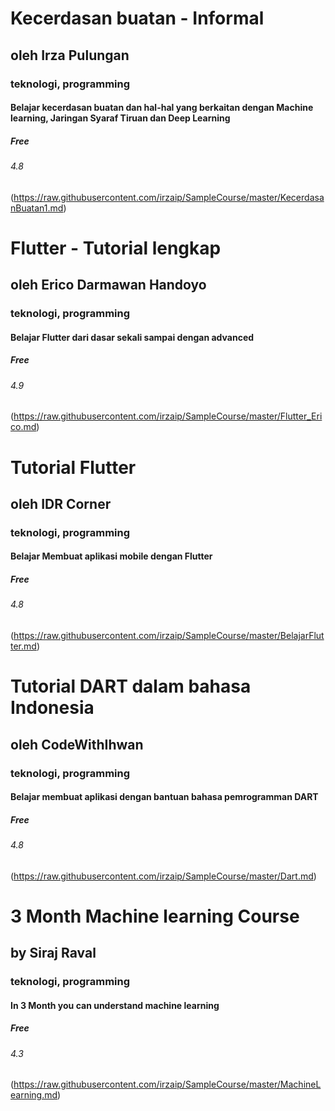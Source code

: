 # Kecerdasan buatan - Informal
## oleh Irza Pulungan
### teknologi, programming
#### Belajar kecerdasan buatan dan hal-hal yang berkaitan dengan Machine learning, Jaringan Syaraf Tiruan dan Deep Learning
##### Free
###### 4.8
(https://raw.githubusercontent.com/irzaip/SampleCourse/master/KecerdasanBuatan1.md)

# Flutter - Tutorial lengkap
## oleh Erico Darmawan Handoyo
### teknologi, programming
#### Belajar Flutter dari dasar sekali sampai dengan advanced
##### Free
###### 4.9
(https://raw.githubusercontent.com/irzaip/SampleCourse/master/Flutter_Erico.md)


# Tutorial Flutter
## oleh IDR Corner
### teknologi, programming
#### Belajar Membuat aplikasi mobile dengan Flutter
##### Free
###### 4.8
(https://raw.githubusercontent.com/irzaip/SampleCourse/master/BelajarFlutter.md)

# Tutorial DART dalam bahasa Indonesia
## oleh CodeWithIhwan
### teknologi, programming
#### Belajar membuat aplikasi dengan bantuan bahasa pemrogramman DART
##### Free
###### 4.8
(https://raw.githubusercontent.com/irzaip/SampleCourse/master/Dart.md)

# 3 Month Machine learning Course
## by Siraj Raval
### teknologi, programming
#### In 3 Month you can understand machine learning 
##### Free
###### 4.3
(https://raw.githubusercontent.com/irzaip/SampleCourse/master/MachineLearning.md)

